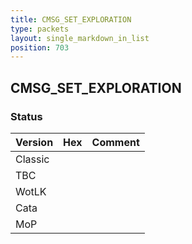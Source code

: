 ```yaml
---
title: CMSG_SET_EXPLORATION
type: packets
layout: single_markdown_in_list
position: 703
---
```


## CMSG_SET_EXPLORATION

### Status

Version    | Hex        | Comment
---------- | ---------- | ---------- 
Classic    |            |
TBC        |            |
WotLK      |            |
Cata       |            |
MoP        |            |